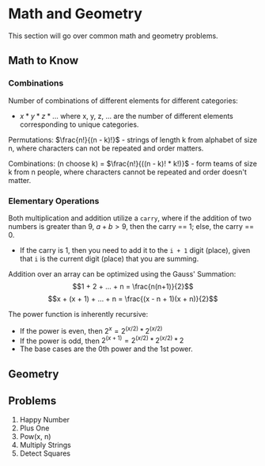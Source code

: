 # Math and Geometry
This section will go over common math and geometry problems.

## Math to Know
### Combinations
Number of combinations of different elements for different categories:
- $x * y * z * ...$ where x, y, z, ... are the number of different elements corresponding to unique categories.

Permutations: $\frac{n!}{(n - k)!}$ - strings of length k from alphabet of size n, where characters can not be repeated and order matters.

Combinations: (n choose k) = $\frac{n!}{((n - k)! * k!)}$ - form teams of size k from n people, where characters cannot be repeated and order doesn't matter.

### Elementary Operations
Both multiplication and addition utilize a `carry`, where if the addition of two numbers is greater than 9, $a + b > 9$, then the carry == 1; else, the carry == 0. 
- If the carry is 1, then you need to add it to the `i + 1` digit (place), given that `i` is the current digit (place) that you are summing. 

Addition over an array can be optimized using the Gauss' Summation:
$$1 + 2 + ... + n = \frac{n(n+1)}{2}$$
$$x + (x + 1) + ... + n = \frac{(x - n + 1)(x + n)}{2}$$

The power function is inherently recursive:
- If the power is even, then $2^x = 2 ^ {(x / 2)} * 2 ^ {(x / 2)}$
- If the power is odd, then $2^{(x + 1)} = 2 ^ {(x / 2)} * 2 ^ {(x / 2)} * 2$
- The base cases are the 0th power and the 1st power. 

## Geometry

## Problems
1. Happy Number
2. Plus One
3. Pow(x, n)
4. Multiply Strings
5. Detect Squares